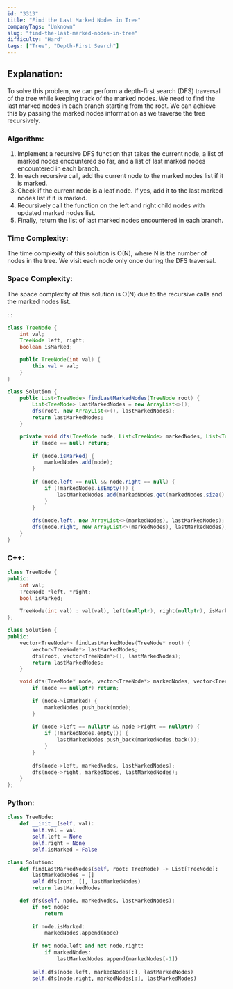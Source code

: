 ```yaml
---
id: "3313"
title: "Find the Last Marked Nodes in Tree"
companyTags: "Unknown"
slug: "find-the-last-marked-nodes-in-tree"
difficulty: "Hard"
tags: ["Tree", "Depth-First Search"]
---
```


## Explanation:

To solve this problem, we can perform a depth-first search (DFS) traversal of the tree while keeping track of the marked nodes. We need to find the last marked nodes in each branch starting from the root. We can achieve this by passing the marked nodes information as we traverse the tree recursively. 

### Algorithm:
1. Implement a recursive DFS function that takes the current node, a list of marked nodes encountered so far, and a list of last marked nodes encountered in each branch.
2. In each recursive call, add the current node to the marked nodes list if it is marked.
3. Check if the current node is a leaf node. If yes, add it to the last marked nodes list if it is marked.
4. Recursively call the function on the left and right child nodes with updated marked nodes list.
5. Finally, return the list of last marked nodes encountered in each branch.

### Time Complexity:
The time complexity of this solution is O(N), where N is the number of nodes in the tree. We visit each node only once during the DFS traversal.

### Space Complexity:
The space complexity of this solution is O(N) due to the recursive calls and the marked nodes list.

:
:
```java
class TreeNode {
    int val;
    TreeNode left, right;
    boolean isMarked;

    public TreeNode(int val) {
        this.val = val;
    }
}

class Solution {
    public List<TreeNode> findLastMarkedNodes(TreeNode root) {
        List<TreeNode> lastMarkedNodes = new ArrayList<>();
        dfs(root, new ArrayList<>(), lastMarkedNodes);
        return lastMarkedNodes;
    }

    private void dfs(TreeNode node, List<TreeNode> markedNodes, List<TreeNode> lastMarkedNodes) {
        if (node == null) return;
        
        if (node.isMarked) {
            markedNodes.add(node);
        }
        
        if (node.left == null && node.right == null) {
            if (!markedNodes.isEmpty()) {
                lastMarkedNodes.add(markedNodes.get(markedNodes.size() - 1));
            }
        }
        
        dfs(node.left, new ArrayList<>(markedNodes), lastMarkedNodes);
        dfs(node.right, new ArrayList<>(markedNodes), lastMarkedNodes);
    }
}
```

### C++:
```cpp
class TreeNode {
public:
    int val;
    TreeNode *left, *right;
    bool isMarked;
    
    TreeNode(int val) : val(val), left(nullptr), right(nullptr), isMarked(false) {}
};

class Solution {
public:
    vector<TreeNode*> findLastMarkedNodes(TreeNode* root) {
        vector<TreeNode*> lastMarkedNodes;
        dfs(root, vector<TreeNode*>(), lastMarkedNodes);
        return lastMarkedNodes;
    }

    void dfs(TreeNode* node, vector<TreeNode*> markedNodes, vector<TreeNode*>& lastMarkedNodes) {
        if (node == nullptr) return;
        
        if (node->isMarked) {
            markedNodes.push_back(node);
        }
        
        if (node->left == nullptr && node->right == nullptr) {
            if (!markedNodes.empty()) {
                lastMarkedNodes.push_back(markedNodes.back());
            }
        }
        
        dfs(node->left, markedNodes, lastMarkedNodes);
        dfs(node->right, markedNodes, lastMarkedNodes);
    }
};
```

### Python:
```python
class TreeNode:
    def __init__(self, val):
        self.val = val
        self.left = None
        self.right = None
        self.isMarked = False

class Solution:
    def findLastMarkedNodes(self, root: TreeNode) -> List[TreeNode]:
        lastMarkedNodes = []
        self.dfs(root, [], lastMarkedNodes)
        return lastMarkedNodes

    def dfs(self, node, markedNodes, lastMarkedNodes):
        if not node:
            return
        
        if node.isMarked:
            markedNodes.append(node)
        
        if not node.left and not node.right:
            if markedNodes:
                lastMarkedNodes.append(markedNodes[-1])
        
        self.dfs(node.left, markedNodes[:], lastMarkedNodes)
        self.dfs(node.right, markedNodes[:], lastMarkedNodes)
```